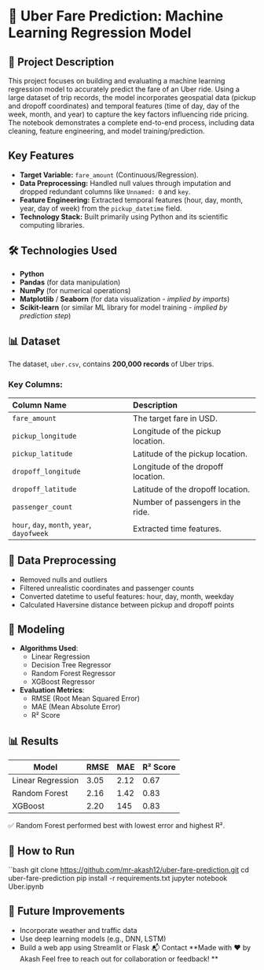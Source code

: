 # 🚕 Uber Fare Prediction: Machine Learning Regression Model
## 📌 Project Description
This project focuses on building and evaluating a machine learning regression model to accurately predict the fare of an Uber ride. Using a large dataset of trip records, the model incorporates geospatial data (pickup and dropoff coordinates) and temporal features (time of day, day of the week, month, and year) to capture the key factors influencing ride pricing. The notebook demonstrates a complete end-to-end process, including data cleaning, feature engineering, and model training/prediction.

## Key Features

* **Target Variable:** `fare_amount` (Continuous/Regression).
* **Data Preprocessing:** Handled null values through imputation and dropped redundant columns like `Unnamed: 0` and `key`.
* **Feature Engineering:** Extracted temporal features (hour, day, month, year, day of week) from the `pickup_datetime` field.
* **Technology Stack:** Built primarily using Python and its scientific computing libraries.

## 🛠️ Technologies Used

* **Python**
* **Pandas** (for data manipulation)
* **NumPy** (for numerical operations)
* **Matplotlib** / **Seaborn** (for data visualization - *implied by imports*)
* **Scikit-learn** (or similar ML library for model training - *implied by prediction step*)
## 📊 Dataset

The dataset, `uber.csv`, contains **200,000 records** of Uber trips.

### Key Columns:
| Column Name | Description |
| :--- | :--- |
| `fare_amount` | The target fare in USD. |
| `pickup_longitude` | Longitude of the pickup location. |
| `pickup_latitude` | Latitude of the pickup location. |
| `dropoff_longitude` | Longitude of the dropoff location. |
| `dropoff_latitude` | Latitude of the dropoff location. |
| `passenger_count` | Number of passengers in the ride. |
| `hour`, `day`, `month`, `year`, `dayofweek` | Extracted time features. |
## 🧹 Data Preprocessing

- Removed nulls and outliers
- Filtered unrealistic coordinates and passenger counts
- Converted datetime to useful features: hour, day, month, weekday
- Calculated Haversine distance between pickup and dropoff points

## 🧠 Modeling

- **Algorithms Used**:
  - Linear Regression
  - Decision Tree Regressor
  - Random Forest Regressor
  - XGBoost Regressor
- **Evaluation Metrics**:
  - RMSE (Root Mean Squared Error)
  - MAE (Mean Absolute Error)
  - R² Score

## 📊 Results

| Model               | RMSE   | MAE    | R² Score |
|--------------------|--------|--------|---------- |
| Linear Regression  | 3.05   | 2.12   | 0.67      |
| Random Forest      | 2.16   | 1.42   | 0.83     |
| XGBoost            | 2.20   | 145    | 0.83      |

✅ Random Forest performed best with lowest error and highest R².



## 🚀 How to Run

``bash
git clone https://github.com/mr-akash12/uber-fare-prediction.git
cd uber-fare-prediction
pip install -r requirements.txt
jupyter notebook Uber.ipynb

## 📌 Future Improvements
- Incorporate weather and traffic data
- Use deep learning models (e.g., DNN, LSTM)
- Build a web app using Streamlit or Flask
📬 Contact
**Made with ❤️ by Akash
Feel free to reach out for collaboration or feedback!
**
